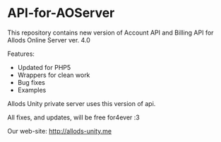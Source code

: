 # API-for-AOServer
This repository contains new version of Account API and Billing API for Allods Online Server ver. 4.0

Features:
* Updated for PHP5
* Wrappers for clean work
* Bug fixes
* Examples

Allods Unity private server uses this version of api.

All fixes, and updates, will be free for4ever  :З

Our web-site:  http://allods-unity.me
